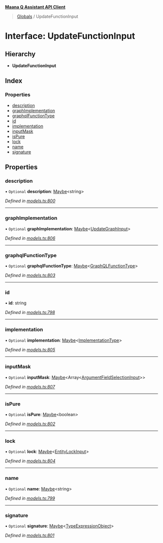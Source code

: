 **[Maana Q Assistant API Client](../README.md)**

> [Globals](../README.md) / UpdateFunctionInput

# Interface: UpdateFunctionInput

## Hierarchy

* **UpdateFunctionInput**

## Index

### Properties

* [description](updatefunctioninput.md#description)
* [graphImplementation](updatefunctioninput.md#graphimplementation)
* [graphqlFunctionType](updatefunctioninput.md#graphqlfunctiontype)
* [id](updatefunctioninput.md#id)
* [implementation](updatefunctioninput.md#implementation)
* [inputMask](updatefunctioninput.md#inputmask)
* [isPure](updatefunctioninput.md#ispure)
* [lock](updatefunctioninput.md#lock)
* [name](updatefunctioninput.md#name)
* [signature](updatefunctioninput.md#signature)

## Properties

### description

• `Optional` **description**: [Maybe](../README.md#maybe)\<string>

*Defined in [models.ts:800](https://github.com/maana-io/q-assistant-client/blob/develop/src/models.ts#L800)*

___

### graphImplementation

• `Optional` **graphImplementation**: [Maybe](../README.md#maybe)\<[UpdateGraphInput](updategraphinput.md)>

*Defined in [models.ts:806](https://github.com/maana-io/q-assistant-client/blob/develop/src/models.ts#L806)*

___

### graphqlFunctionType

• `Optional` **graphqlFunctionType**: [Maybe](../README.md#maybe)\<[GraphQLFunctionType](../enums/graphqlfunctiontype.md)>

*Defined in [models.ts:803](https://github.com/maana-io/q-assistant-client/blob/develop/src/models.ts#L803)*

___

### id

•  **id**: string

*Defined in [models.ts:798](https://github.com/maana-io/q-assistant-client/blob/develop/src/models.ts#L798)*

___

### implementation

• `Optional` **implementation**: [Maybe](../README.md#maybe)\<[ImplementationType](../enums/implementationtype.md)>

*Defined in [models.ts:805](https://github.com/maana-io/q-assistant-client/blob/develop/src/models.ts#L805)*

___

### inputMask

• `Optional` **inputMask**: [Maybe](../README.md#maybe)\<Array\<[ArgumentFieldSelectionInput](argumentfieldselectioninput.md)>>

*Defined in [models.ts:807](https://github.com/maana-io/q-assistant-client/blob/develop/src/models.ts#L807)*

___

### isPure

• `Optional` **isPure**: [Maybe](../README.md#maybe)\<boolean>

*Defined in [models.ts:802](https://github.com/maana-io/q-assistant-client/blob/develop/src/models.ts#L802)*

___

### lock

• `Optional` **lock**: [Maybe](../README.md#maybe)\<[EntityLockInput](entitylockinput.md)>

*Defined in [models.ts:804](https://github.com/maana-io/q-assistant-client/blob/develop/src/models.ts#L804)*

___

### name

• `Optional` **name**: [Maybe](../README.md#maybe)\<string>

*Defined in [models.ts:799](https://github.com/maana-io/q-assistant-client/blob/develop/src/models.ts#L799)*

___

### signature

• `Optional` **signature**: [Maybe](../README.md#maybe)\<[TypeExpressionObject](../README.md#typeexpressionobject)>

*Defined in [models.ts:801](https://github.com/maana-io/q-assistant-client/blob/develop/src/models.ts#L801)*
